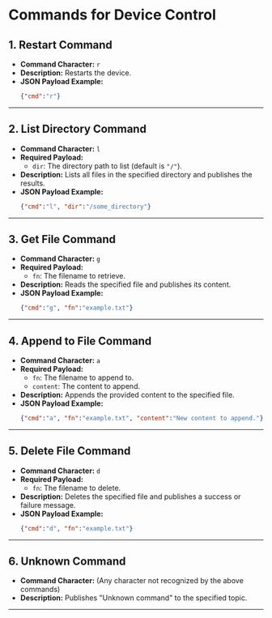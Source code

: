 # Commands for Device Control

## 1. Restart Command
- **Command Character:** `r`
- **Description:** Restarts the device.
- **JSON Payload Example:**
  ```json
  {"cmd":"r"}
  ```

---

## 2. List Directory Command
- **Command Character:** `l`
- **Required Payload:**
  - `dir`: The directory path to list (default is `"/"`).
- **Description:** Lists all files in the specified directory and publishes the results.
- **JSON Payload Example:**
  ```json
  {"cmd":"l", "dir":"/some_directory"}
  ```

---

## 3. Get File Command
- **Command Character:** `g`
- **Required Payload:**
  - `fn`: The filename to retrieve.
- **Description:** Reads the specified file and publishes its content.
- **JSON Payload Example:**
  ```json
  {"cmd":"g", "fn":"example.txt"}
  ```

---

## 4. Append to File Command
- **Command Character:** `a`
- **Required Payload:**
  - `fn`: The filename to append to.
  - `content`: The content to append.
- **Description:** Appends the provided content to the specified file.
- **JSON Payload Example:**
  ```json
  {"cmd":"a", "fn":"example.txt", "content":"New content to append."}
  ```

---

## 5. Delete File Command
- **Command Character:** `d`
- **Required Payload:**
  - `fn`: The filename to delete.
- **Description:** Deletes the specified file and publishes a success or failure message.
- **JSON Payload Example:**
  ```json
  {"cmd":"d", "fn":"example.txt"}
  ```

---

## 6. Unknown Command
- **Command Character:** (Any character not recognized by the above commands)
- **Description:** Publishes "Unknown command" to the specified topic.

---

